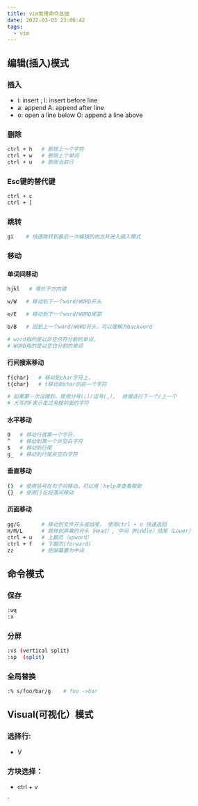 ```yaml
---
title: vim常用命令总结
date: 2022-03-03 23:06:42
tags: 
  - vim
---
```

## 编辑(插入)模式
### 插入

   - i: insert  ;                           I: insert before line 
   - a: append                         A: append after line
   - o: open a line below       O: append a line above
### 删除
```bash
ctrl + h   # 删除上一个字符
ctrl + w   # 删除上个单词
ctrl + u   # 删除当前行
```
### Esc键的替代键
```bash
ctrl + c 
ctrl + [
```
### 跳转
```bash
gi    # 快速跳转到最后一次编辑的地方并进入插入模式
```
### 移动
#### 单词间移动
```bash
hjkl   # 等价于方向键

w/W   # 移动到下一个word/WORD开头

e/E   # 移动到下一个word/WORD尾部

b/B   # 回到上一个word/WORD开头，可以理解为backword

# word指的是以非空白符分割的单词，
# WORD指的是以空白分割的单词
```
#### 行间搜索移动
```bash
f{char}   # 移动到char字符上，
t{char}   # t移动到char的前一个字符

# 如果第一次没搜到，使用分号(;)/逗号(,),  继搜该行下一个/上一个
# 大写的F表示发过来搜前面的字符
```
#### 水平移动
```bash
0   # 移动行首第一个字符，
^   # 移动到第一个非空白字符
$   # 移动到行尾
g_  # 移动到行尾非空白字符
```
#### 垂直移动
```bash
()  # 使用括号在句子间移动，可以用：help来查看帮助
{}  # 使用{}在段落间移动
```
#### 页面移动
```bash
gg/G       # 移动到文件开头或结尾， 使用ctrl + o 快速返回
H/M/L      # 跳转到屏幕的开头（Head）, 中间（Middle）结尾（Lower）
ctrl + u   # 上翻页（upword）
ctrl + f   # 下翻页(forward)
zz         # 把屏幕置为中间
```
## 命令模式
### 保存
```bash
:wq
:x
```
### 分屏
```bash
:vs (vertical split)
:sp  (split)
```
### 全局替换
```bash
:% s/foo/bar/g    # foo ->bar
```


## Visual(可视化）模式
### 选择行:

   - V
### 方块选择：

   - ctrl + v

`